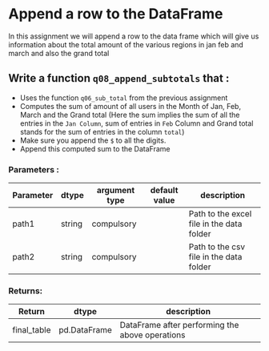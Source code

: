 # Append a row to the DataFrame

In this assignment we will append a row to the data frame which will give us information 
about the total amount of the various regions in jan feb and march and also the grand total
 
## Write a function `q08_append_subtotals` that :
- Uses the function `q06_sub_total` from the previous assignment
- Computes the sum of amount of all users in the Month of Jan, Feb, March and the Grand total 
 (Here the sum implies the sum of all the entries in the `Jan Column`, sum of entries in `Feb` Column and Grand total stands for the sum of entries in the column `total`)
- Make sure you append the `$` to all the digits.
- Append this computed sum to the DataFrame 

### Parameters :
| Parameter | dtype | argument type | default value | description |
| --- | --- | --- | --- | --- |
| path1 | string | compulsory |  | Path to the excel file in the data folder|
| path2 | string | compulsory |  | Path to the csv file in the data folder|


### Returns:
| Return | dtype | description |
| --- | --- | --- |
| final_table | pd.DataFrame | DataFrame after performing the above operations|
